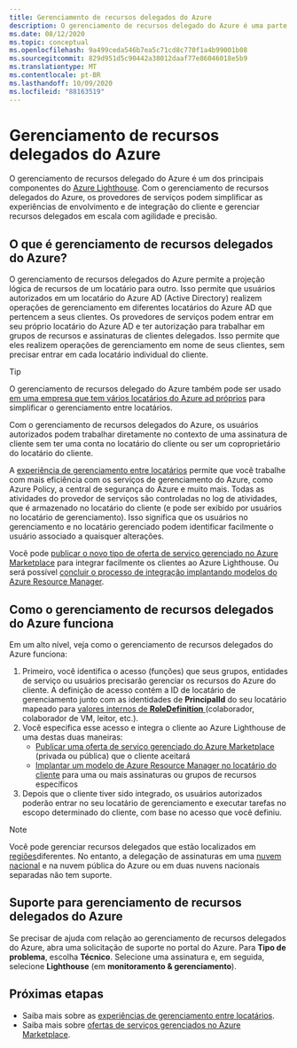 ```yaml
---
title: Gerenciamento de recursos delegados do Azure
description: O gerenciamento de recursos delegado do Azure é uma parte fundamental do Azure Lighthouse, permitindo que os provedores de serviços gerenciem recursos delegados em escala com agilidade e precisão.
ms.date: 08/12/2020
ms.topic: conceptual
ms.openlocfilehash: 9a499ceda546b7ea5c71cd8c770f1a4b99001b08
ms.sourcegitcommit: 829d951d5c90442a38012daaf77e86046018e5b9
ms.translationtype: MT
ms.contentlocale: pt-BR
ms.lasthandoff: 10/09/2020
ms.locfileid: "88163519"
---
```

# <a name="azure-delegated-resource-management"></a>Gerenciamento de recursos delegados do Azure

O gerenciamento de recursos delegado do Azure é um dos principais componentes do [Azure Lighthouse](../overview.md). Com o gerenciamento de recursos delegados do Azure, os provedores de serviços podem simplificar as experiências de envolvimento e de integração do cliente e gerenciar recursos delegados em escala com agilidade e precisão.

## <a name="what-is-azure-delegated-resource-management"></a>O que é gerenciamento de recursos delegados do Azure?

O gerenciamento de recursos delegados do Azure permite a projeção lógica de recursos de um locatário para outro. Isso permite que usuários autorizados em um locatário do Azure AD (Active Directory) realizem operações de gerenciamento em diferentes locatários do Azure AD que pertencem a seus clientes. Os provedores de serviços podem entrar em seu próprio locatário do Azure AD e ter autorização para trabalhar em grupos de recursos e assinaturas de clientes delegados. Isso permite que eles realizem operações de gerenciamento em nome de seus clientes, sem precisar entrar em cada locatário individual do cliente.

> [!TIP]
> O gerenciamento de recursos delegado do Azure também pode ser usado [em uma empresa que tem vários locatários do Azure ad próprios](enterprise.md) para simplificar o gerenciamento entre locatários.

Com o gerenciamento de recursos delegados do Azure, os usuários autorizados podem trabalhar diretamente no contexto de uma assinatura de cliente sem ter uma conta no locatário do cliente ou ser um coproprietário do locatário do cliente.

A [experiência de gerenciamento entre locatários](cross-tenant-management-experience.md) permite que você trabalhe com mais eficiência com os serviços de gerenciamento do Azure, como Azure Policy, a central de segurança do Azure e muito mais. Todas as atividades do provedor de serviços são controladas no log de atividades, que é armazenado no locatário do cliente (e pode ser exibido por usuários no locatário de gerenciamento). Isso significa que os usuários no gerenciamento e no locatário gerenciado podem identificar facilmente o usuário associado a quaisquer alterações.

Você pode [publicar o novo tipo de oferta de serviço gerenciado no Azure Marketplace](../how-to/publish-managed-services-offers.md) para integrar facilmente os clientes ao Azure Lighthouse. Ou será possível [concluir o processo de integração implantando modelos do Azure Resource Manager](../how-to/onboard-customer.md).

## <a name="how-azure-delegated-resource-management-works"></a>Como o gerenciamento de recursos delegados do Azure funciona

Em um alto nível, veja como o gerenciamento de recursos delegados do Azure funciona:

1. Primeiro, você identifica o acesso (funções) que seus grupos, entidades de serviço ou usuários precisarão gerenciar os recursos do Azure do cliente. A definição de acesso contém a ID de locatário de gerenciamento junto com as identidades de **PrincipalId** do seu locatário mapeado para [valores internos de **RoleDefinition** ](../../role-based-access-control/built-in-roles.md) (colaborador, colaborador de VM, leitor, etc.).
2. Você especifica esse acesso e integra o cliente ao Azure Lighthouse de uma destas duas maneiras:
   - [Publicar uma oferta de serviço gerenciado do Azure Marketplace](../how-to/publish-managed-services-offers.md) (privada ou pública) que o cliente aceitará
   - [Implantar um modelo de Azure Resource Manager no locatário do cliente](../how-to/onboard-customer.md) para uma ou mais assinaturas ou grupos de recursos específicos
3. Depois que o cliente tiver sido integrado, os usuários autorizados poderão entrar no seu locatário de gerenciamento e executar tarefas no escopo determinado do cliente, com base no acesso que você definiu.

> [!NOTE]
> Você pode gerenciar recursos delegados que estão localizados em [regiões](../../availability-zones/az-overview.md#regions)diferentes. No entanto, a delegação de assinaturas em uma [nuvem nacional](../../active-directory/develop/authentication-national-cloud.md) e na nuvem pública do Azure ou em duas nuvens nacionais separadas não tem suporte.

## <a name="support-for-azure-delegated-resource-management"></a>Suporte para gerenciamento de recursos delegados do Azure

Se precisar de ajuda com relação ao gerenciamento de recursos delegados do Azure, abra uma solicitação de suporte no portal do Azure. Para **Tipo de problema**, escolha **Técnico**. Selecione uma assinatura e, em seguida, selecione **Lighthouse** (em **monitoramento & gerenciamento**).

## <a name="next-steps"></a>Próximas etapas

- Saiba mais sobre as [experiências de gerenciamento entre locatários](cross-tenant-management-experience.md).
- Saiba mais sobre [ofertas de serviços gerenciados no Azure Marketplace](managed-services-offers.md).
